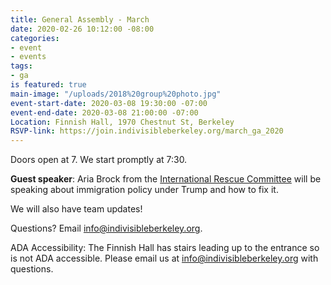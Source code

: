 ```yaml
---
title: General Assembly - March
date: 2020-02-26 10:12:00 -08:00
categories:
- event
- events
tags:
- ga
is featured: true
main-image: "/uploads/2018%20group%20photo.jpg"
event-start-date: 2020-03-08 19:30:00 -07:00
event-end-date: 2020-03-08 21:00:00 -07:00
Location: Finnish Hall, 1970 Chestnut St, Berkeley
RSVP-link: https://join.indivisibleberkeley.org/march_ga_2020
---
```


Doors open at 7. We start promptly at 7:30.

**Guest speaker**: Aria Brock from the [International Rescue Committee](https://www.rescue.org/) will be speaking about immigration policy under Trump and how to fix it.

We will also have team updates!

Questions? Email info@indivisibleberkeley.org.

ADA Accessibility: The Finnish Hall has stairs leading up to the entrance so is not ADA accessible. Please email us at info@indivisibleberkeley.org with questions.